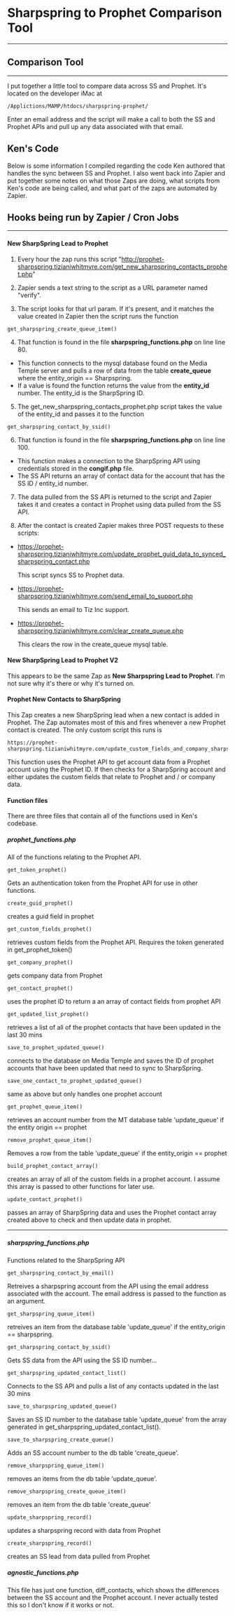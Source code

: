 # Sharpspring to Prophet Comparison Tool
---

## Comparison Tool
---

I put together a little tool to compare data across SS and Prophet. It's located on the developer iMac at
```
/Applictions/MAMP/htdocs/sharpspring-prophet/
```

Enter an email address and the script will make a call to both the SS and Prophet APIs and pull up any data associated with that email.  


## Ken's Code

Below is some information I compiled regarding the code Ken authored that handles the sync between SS and Prophet.  I also went back into Zapier and put together some notes on what those Zaps are doing, what scripts from Ken's code are being called, and what part of the zaps are automated by Zapier.  


## Hooks being run by Zapier / Cron Jobs
---

#### New SharpSpring Lead to Prophet

1. Every hour the zap runs this script "http://prophet-sharpspring.tizianiwhitmyre.com/get_new_sharpspring_contacts_prophet.php"

2. Zapier sends a text string to the script as a URL parameter named "verify".

3. The script looks for that url param. If it's present, and it matches the value created in Zapier then the script runs the function
```
get_sharpspring_create_queue_item()
```

4. That function is found in the file **sharpspring_functions.php** on line line 80.
  - This function connects to the mysql database found on the Media Temple server and pulls a row of data from the table **create_queue** where the entity_origin == Sharpspring.  
  - If a value is found the function returns the value from the **entity_id** number. The entity_id is the SharpSpring ID.  

5. The get_new_sharpspring_contacts_prophet.php script takes the value of the entity_id and passes it to the function
```
get_sharpspring_contact_by_ssid()
```

6. That function is found in the file **sharpspring_functions.php** on line line 100.
  - This function makes a connection to the SharpSpring API using credentials stored in the **congif.php** file.
  - The SS API returns an array of contact data for the account that has the SS ID / entity_id number.  

7. The data pulled from the SS API is returned to the script and Zapier takes it and creates a contact in Prophet using data pulled from the SS API.

8. After the contact is created Zapier makes three POST requests to these scripts:
- https://prophet-sharpspring.tizianiwhitmyre.com/update_prophet_guid_data_to_synced_sharpspring_contact.php

  This script syncs SS to Prophet data.

- https://prophet-sharpspring.tizianiwhitmyre.com/send_email_to_support.php

  This sends an email to Tiz Inc support.

- https://prophet-sharpspring.tizianiwhitmyre.com/clear_create_queue.php

  This clears the row in the create_queue mysql table.

#### New SharpSpring Lead to Prophet V2

This appears to be the same Zap as **New Sharpspring Lead to Prophet**. I'm not sure why it's there or why it's turned on.

#### Prophet New Contacts to SharpSpring

This Zap creates a new SharpSpring lead when a new contact is added in Prophet.  The Zap automates most of this and fires whenever a new Prophet contact is created. The only custom script this runs is
```
https://prophet-sharpspring.tizianiwhitmyre.com/update_custom_fields_and_company_sharpspring.php
```
This function uses the Prophet API to get account data from a Prophet account using the Prophet ID.  If then checks for a SharpSpring account and either updates the custom fields that relate to Prophet and / or company data.  

#### Function files

There are three files that contain all of the functions used in Ken's codebase.

##### prophet_functions.php

All of the functions relating to the Prophet API.

```
get_token_prophet()
```

Gets an authentication token from the Prophet API for use in other functions.

```
create_guid_prophet()
```

creates a guid field in prophet

```
get_custom_fields_prophet()
```

retrieves custom fields from the Prophet API.  Requires the token generated in get_prophet_token()

```
get_company_prophet()
```

gets company data from Prophet

```
get_contact_prophet()
```

uses the prophet ID to return a an array of contact fields from prophet API

```
get_updated_list_prophet()
```

retrieves a list of all of the prophet contacts that have been updated in the last 30 mins

```
save_to_prophet_updated_queue()
```

connects to the database on Media Temple and saves the ID of prophet accounts that have been updated that need to sync to SharpSpring.  

```
save_one_contact_to_prophet_updated_queue()
```

same as above but only handles one prophet account

```
get_prophet_queue_item()
```

retrieves an account number from the MT database table 'update_queue' if the entity origin == prophet

```
remove_prophet_queue_item()
```

Removes a row from the table 'update_queue' if the entity_origin == prophet


```
build_prophet_contact_array()
```

creates an array of all of the custom fields in a prophet account. I assume this array is passed to other functions for later use.

```
update_contact_prophet()
```

passes an array of SharpSpring data and uses the Prophet contact array created above to check and then update data in prophet.

---

##### sharpspring_functions.php

Functions related to the SharpSpring API


```
get_sharpspring_contact_by_email()
```

Retreives a sharpspring account from the API using the email address associated with the account. The email address is passed to the function as an argument.

```
get_sharpspring_queue_item()
```

retreives an item from the database table 'update_queue' if the entity_origin == sharpspring.  

```
get_sharpspring_contact_by_ssid()
```

Gets SS data from the API using the SS ID number...

```
get_sharpspring_updated_contact_list()
```

Connects to the SS API and pulls a list of any contacts updated in the last 30 mins

```
save_to_sharpspring_updated_queue()
```

Saves an SS ID number to the database table 'update_queue' from the array generated in get_sharpspring_updated_contact_list().

```
save_to_sharpspring_create_queue()
```

Adds an SS account number to the db table 'create_queue'.  

```
remove_sharpspring_queue_item()
```

removes an items from the db table 'update_queue'.

```
remove_sharpspring_create_queue_item()
```

removes an item from the db table 'create_queue'

```
update_sharpspring_record()
```

updates a sharpspring record with data from Prophet

```
create_sharpspring_record()
```

creates an SS lead from data pulled from Prophet

##### agnostic_functions.php

This file has just one function, diff_contacts, which shows the differences between the SS account and the Prophet account. I never actually tested this so I don't know if it works or not.
